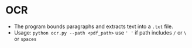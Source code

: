 # OCR

- The program bounds paragraphs and extracts text into a `.txt` file.
- Usage: ```python ocr.py --path <pdf_path>``` use `' '` if path includes `/` or `\` or `spaces`
